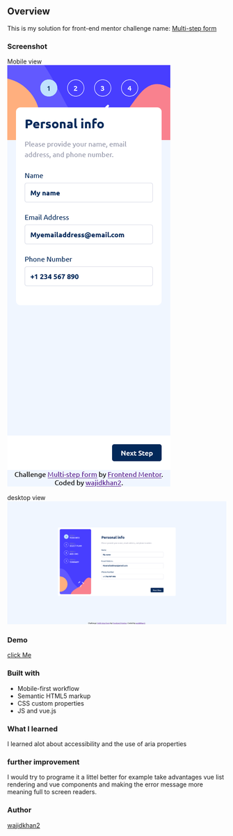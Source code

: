 ## Overview
This is my solution for front-end mentor challenge name: [Multi-step form](https://www.frontendmentor.io/challenges/multistep-form-YVAnSdqQBJ)

### Screenshot
Mobile view\
![](./Screenshots/mobile.png)

desktop view\
![](./Screenshots/desktop.png)

### Demo
[click Me]()

### Built with
- Mobile-first workflow
- Semantic HTML5 markup
- CSS custom properties
- JS and vue.js

### What I learned
I learned alot about accessibility and the use of aria properties

### further improvement
I would try to programe it a littel better for example take advantages vue list rendering and vue components
and making the error message more meaning full to screen readers.

### Author 
[wajidkhan2](https://github.com/wajidkhan2)